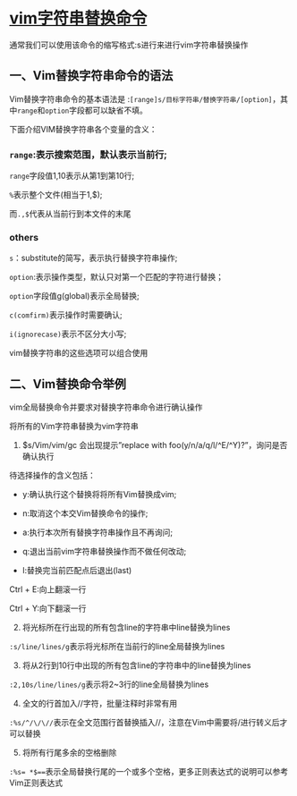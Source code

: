 # [vim字符串替换命令](https://www.jianshu.com/p/0175bed4092d)


通常我们可以使用该命令的缩写格式:s进行来进行vim字符串替换操作

## 一、Vim替换字符串命令的语法

Vim替换字符串命令的基本语法是 :`[range]s/目标字符串/替换字符串/[option]`，其中`range`和`option`字段都可以缺省不填。

下面介绍VIM替换字符串各个变量的含义：

### `range`:表示搜索范围，默认表示当前行;

  `range`字段值1,10表示从第1到第10行;

  `%`表示整个文件(相当于1,$);

  而`.,$`代表从当前行到本文件的末尾

### others

`s`：substitute的简写，表示执行替换字符串操作;

`option`:表示操作类型，默认只对第一个匹配的字符进行替换；

`option`字段值g(global)表示全局替换;

`c(comfirm)`表示操作时需要确认;

`i(ignorecase)`表示不区分大小写;

vim替换字符串的这些选项可以组合使用

## 二、Vim替换命令举例

vim全局替换命令并要求对替换字符串命令进行确认操作

将所有的Vim字符串替换为vim字符串

1. $s/Vim/vim/gc 会出现提示”replace with foo(y/n/a/q/l/^E/^Y)?”，询问是否确认执行

待选择操作的含义包括：

* y:确认执行这个替换将将所有Vim替换成vim;

* n:取消这个本交Vim替换命令的操作;

* a:执行本次所有替换字符串操作且不再询问;

* q:退出当前vim字符串替换操作而不做任何改动;

* l:替换完当前匹配点后退出(last)

Ctrl + E:向上翻滚一行

Ctrl + Y:向下翻滚一行

2. 将光标所在行出现的所有包含line的字符串中line替换为lines

`:s/line/lines/g`表示将光标所在当前行的line全局替换为lines

3. 将从2行到10行中出现的所有包含line的字符串中的line替换为lines

`:2,10s/line/lines/g`表示将2~3行的line全局替换为lines

4. 全文的行首加入//字符，批量注释时非常有用

`:%s/^/\/\//`表示在全文范围行首替换插入//，注意在Vim中需要将/进行转义后才可以替换

5. 将所有行尾多余的空格删除

`:%s= *$==`表示全局替换行尾的一个或多个空格，更多正则表达式的说明可以参考Vim正则表达式

